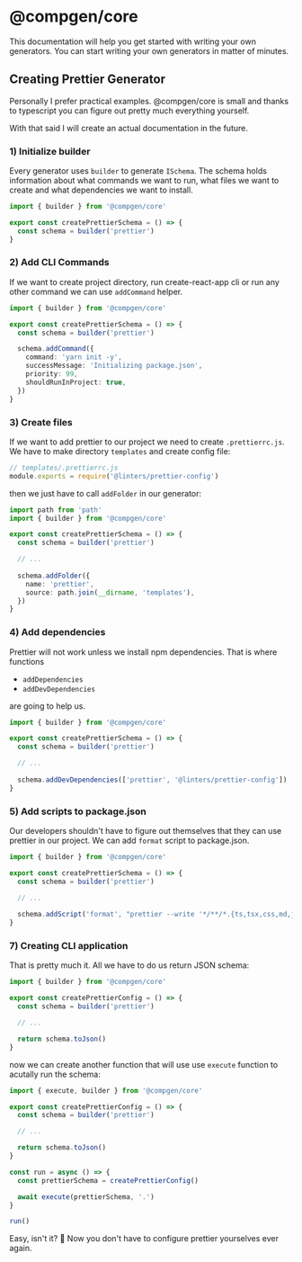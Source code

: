 # @compgen/core

This documentation will help you get started with writing your own generators. You can start writing your own generators in matter of minutes.

## Creating Prettier Generator

Personally I prefer practical examples. @compgen/core is small and thanks to typescript you can figure out pretty much everything yourself.

With that said I will create an actual documentation in the future.

### 1) Initialize builder

Every generator uses `builder` to generate `ISchema`. The schema holds information about what commands we want to run, what files we want to create and what dependencies we want to install.


```ts
import { builder } from '@compgen/core'

export const createPrettierSchema = () => {
  const schema = builder('prettier')
}
```

### 2) Add CLI Commands

If we want to create project directory, run create-react-app cli or run any other command we can use `addCommand` helper.

```ts
import { builder } from '@compgen/core'

export const createPrettierSchema = () => {
  const schema = builder('prettier')

  schema.addCommand({
    command: 'yarn init -y',
    successMessage: 'Initializing package.json',
    priority: 99,
    shouldRunInProject: true,
  })
}
```

### 3) Create files

If we want to add prettier to our project we need to create `.prettierrc.js`. We have to make directory `templates` and create config file:

```ts
// templates/.prettierrc.js
module.exports = require('@linters/prettier-config')
```

then we just have to call `addFolder` in our generator:

```ts
import path from 'path'
import { builder } from '@compgen/core'

export const createPrettierSchema = () => {
  const schema = builder('prettier')

  // ...
  
  schema.addFolder({
    name: 'prettier',
    source: path.join(__dirname, 'templates'),
  })
}
```

### 4) Add dependencies

Prettier will not work unless we install npm dependencies. That is where functions

 - `addDependencies`
 - `addDevDependencies`

are going to help us.

```ts
import { builder } from '@compgen/core'

export const createPrettierSchema = () => {
  const schema = builder('prettier')

  // ...
  
  schema.addDevDependencies(['prettier', '@linters/prettier-config'])
}
```

### 5) Add scripts to package.json

Our developers shouldn't have to figure out themselves that they can use prettier in our project. We can add `format` script to package.json.

```ts
import { builder } from '@compgen/core'

export const createPrettierSchema = () => {
  const schema = builder('prettier')

  // ...
  
  schema.addScript('format', "prettier --write '*/**/*.{ts,tsx,css,md,json}'")
}
```

### 7) Creating CLI application

That is pretty much it. All we have to do us return JSON schema:

```ts
import { builder } from '@compgen/core'

export const createPrettierConfig = () => {
  const schema = builder('prettier')

  // ...

  return schema.toJson()
}
```

now we can create another function that will use use `execute` function to acutally run the schema:

```ts
import { execute, builder } from '@compgen/core'

export const createPrettierConfig = () => {
  const schema = builder('prettier')

  // ...

  return schema.toJson()
}

const run = async () => {
  const prettierSchema = createPrettierConfig()

  await execute(prettierSchema, '.')
}

run()
```

Easy, isn't it? 🚀 Now you don't have to configure prettier yourselves ever again. 

